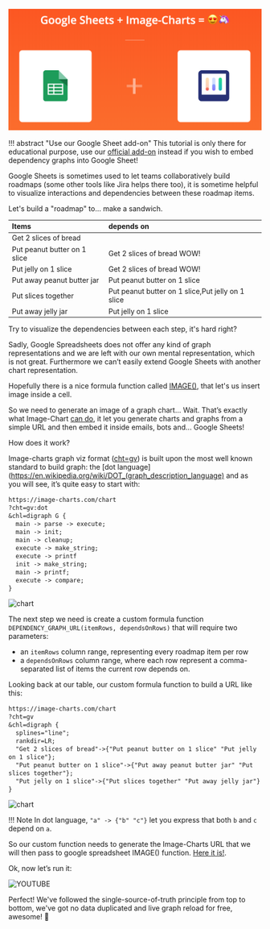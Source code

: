 <!-- How to setup a dependency graph in Google Sheets -->

![Dependency graph in Google Sheets with Image-Charts](assets/dependency-graph-in-google-sheets-with-image-charts.png)

!!! abstract "Use our Google Sheet add-on"
    This tutorial is only there for educational purpose, use our [official  add-on](https://chrome.google.com/webstore/detail/bainjkfkhoipphfdlnlcnoddiggamjpd/) instead if you wish to embed dependency graphs into Google Sheet!


Google Sheets is sometimes used to let teams collaboratively build roadmaps (some other tools like Jira helps there too), it is sometime helpful to visualize interactions and dependencies between these roadmap items.

Let's build a "roadmap" to... make a sandwich.

Items | depends on
:---- |:---------
Get 2 slices of bread |
Put peanut butter on 1 slice | Get 2 slices of bread WOW!
Put jelly on 1 slice | Get 2 slices of bread WOW!
Put away peanut butter jar | Put peanut butter on 1 slice
Put slices together | Put peanut butter on 1 slice,Put jelly on 1 slice
Put away jelly jar | Put jelly on 1 slice

Try to visualize the dependencies between each step, it's hard right?

Sadly, Google Spreadsheets does not offer any kind of graph representations and we are left with our own mental representation, which is not great. Furthermore we can’t easily extend Google Sheets with another chart representation.

Hopefully there is a nice formula function called [IMAGE()](https://support.google.com/docs/answer/3093333?hl=en), that let's us insert image inside a cell.

So we need to generate an image of a graph chart... Wait. That’s exactly what Image-Chart [can do](/graph-viz-charts), it let you generate charts and graphs from a simple URL and then embed it inside emails, bots and... Google Sheets!

How does it work?

Image-charts graph viz format ([cht=gv](/graph-viz-charts/#chart-types)) is built upon the most well known standard to build graph: the [dot language](https://en.wikipedia.org/wiki/DOT_(graph_description_language) and as you will see, it’s quite easy to start with:

```
https://image-charts.com/chart
?cht=gv:dot
&chl=digraph G {
  main -> parse -> execute;
  main -> init;
  main -> cleanup;
  execute -> make_string;
  execute -> printf
  init -> make_string;
  main -> printf;
  execute -> compare;
}
```

![chart](https://image-charts.com/chart?cht=gv&chl=digraph%20G%20{%20main%20-%3E%20parse%20-%3E%20execute;%20main%20-%3E%20init;%20main%20-%3E%20cleanup;%20execute%20-%3E%20make_string;%20execute%20-%3E%20printf%20init%20-%3E%20make_string;%20main%20-%3E%20printf;%20execute%20-%3E%20compare;%20})

The next step we need is create a custom formula function `DEPENDENCY_GRAPH_URL(itemRows, dependsOnRows)` that will require two parameters:

- an `itemRows` column range, representing every roadmap item per row
- a `dependsOnRows` column range, where each row represent a comma-separated list of items the current row depends on.

Looking back at our table, our custom formula function to build a URL like this:

```
https://image-charts.com/chart
?cht=gv
&chl=digraph {
  splines="line";
  rankdir=LR;
  "Get 2 slices of bread"->{"Put peanut butter on 1 slice" "Put jelly on 1 slice"};
  "Put peanut butter on 1 slice"->{"Put away peanut butter jar" "Put slices together"};
  "Put jelly on 1 slice"->{"Put slices together" "Put away jelly jar"}
}
```

![chart](https://image-charts.com/chart?cht=gv&chl=digraph%20%7Bsplines%3D%22line%22%3Brankdir%3DLR%3B%22Get%202%20slices%20of%20bread%22-%3E%7B%22Put%20peanut%20butter%20on%201%20slice%22%20%22Put%20jelly%20on%201%20slice%22%7D%3B%22Put%20peanut%20butter%20on%201%20slice%22-%3E%7B%22Put%20away%20peanut%20butter%20jar%22%20%22Put%20slices%20together%22%7D%3B%22Put%20jelly%20on%201%20slice%22-%3E%7B%22Put%20slices%20together%22%20%22Put%20away%20jelly%20jar%22%7D%7D)

!!! Note
    In dot language, `"a" -> {"b" "c"}` let you express that both `b` and `c` depend on `a`.

So our custom function needs to generate the Image-Charts URL that we will then pass to google spreadsheet IMAGE() function. [Here it is!](https://github.com/image-charts/google-sheets-add-on-dependency-graph/blob/master/main.js#L13).

Ok, now let’s run it:

![YOUTUBE](#2T6oHo7FVdI)

<script>
Array.prototype.slice.call(document.querySelectorAll('img[alt="YOUTUBE"]')).forEach(function(el){
var p;
var id = (p = el.src.split('#'), p[p.length - 1])
var iframe = document.createElement('iframe');
iframe.style = 'width: 100%;height: 450px;border:0px;'
iframe.frameborder = 0;
iframe.allowfullscreen = true;
iframe.src = 'https://www.youtube.com/embed/' + id + '?rel=0&amp;showinfo=0';
el.replaceWith(iframe)
});
</script>

Perfect! We've followed the single-source-of-truth principle from top to bottom, we've got no data duplicated and live graph reload for free, awesome! 🚀
